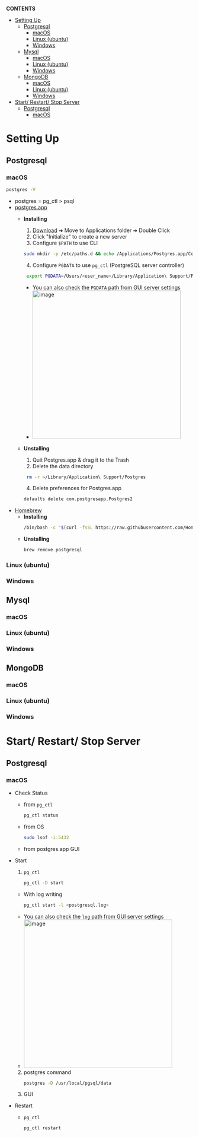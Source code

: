 **CONTENTS**
- [Setting Up](#setting-up)
  - [Postgresql](#postgresql)
    - [macOS](#macos)
    - [Linux (ubuntu)](#linux-ubuntu)
    - [Windows](#windows)
  - [Mysql](#mysql)
    - [macOS](#macos-1)
    - [Linux (ubuntu)](#linux-ubuntu-1)
    - [Windows](#windows-1)
  - [MongoDB](#mongodb)
    - [macOS](#macos-2)
    - [Linux (ubuntu)](#linux-ubuntu-2)
    - [Windows](#windows-2)
- [Start/ Restart/ Stop Server](#start-restart-stop-server)
  - [Postgresql](#postgresql-1)
    - [macOS](#macos-3)


# Setting Up
## Postgresql
### macOS
  ```bash
  postgres -V
  ```
  - postgres = pg_ctl > psql
  - [postgres.app](https://postgresapp.com/)
     - **Installing**
       1. [Download](https://postgresapp.com/downloads.html) ➜ Move to Applications folder ➜ Double Click
       2. Click "Initialize" to create a new server
       3. Configure ```$PATH``` to use CLI
         ```bash
         sudo mkdir -p /etc/paths.d && echo /Applications/Postgres.app/Contents/Versions/latest/bin | sudo tee /etc/paths.d/postgresapp
         ```
       4. Configure ```PGDATA``` to use ```pg_ctl``` (PostgreSQL server controller)
         ```bash
          export PGDATA=/Users/<user_name>/Library/Application\ Support/Postgres/<var-15>
         ```
         - You can also check the ```PGDATA``` path from GUI server settings
         - <img width="400" alt="image" src="https://user-images.githubusercontent.com/73396926/200126667-b76b7017-b81e-4057-9716-207ba5ec5433.png">

     - **Unstalling**
       1. Quit Postgres.app & drag it to the Trash
       2. Delete the data directory
         ```bash
          rm -r ~/Library/Application\ Support/Postgres
         ```
       4. Delete preferences for Postgres.app 
         ```bash
         defaults delete com.postgresapp.Postgres2
         ```
  - [Homebrew](https://brew.sh/)
     - **Installing**
          ```bash 
          /bin/bash -c "$(curl -fsSL https://raw.githubusercontent.com/Homebrew/install/HEAD/install.sh)"
          ```
     - **Unstalling**
         ```bash 
         brew remove postgresql
        ```
### Linux (ubuntu)
### Windows
## Mysql
### macOS
### Linux (ubuntu)

### Windows
## MongoDB
### macOS
### Linux (ubuntu)
### Windows


# Start/ Restart/ Stop Server
## Postgresql
### macOS
  - Check Status
    - from ```pg_ctl```
      ```bash 
      pg_ctl status
      ```
    - from OS
      ```bash 
      sudo lsof -i:5432
      ```
    - from postgres.app GUI
  - Start
    1. ```pg_ctl```
        ```bash 
        pg_ctl -D start
        ```
      - With log writing
        ```bash 
        pg_ctl start -l <postgresql.log>
        ```
      - You can also check the ```log``` path from GUI server settings
      - <img width="400" alt="image" src="https://user-images.githubusercontent.com/73396926/200126762-d9aed930-8043-4570-a88c-2d25c4b4330e.png">

    2. postgres command
        ```bash 
        postgres -D /usr/local/pgsql/data
       ```
    3. GUI
  - Restart
    - ```pg_ctl```
        ```bash 
        pg_ctl restart
        ```

